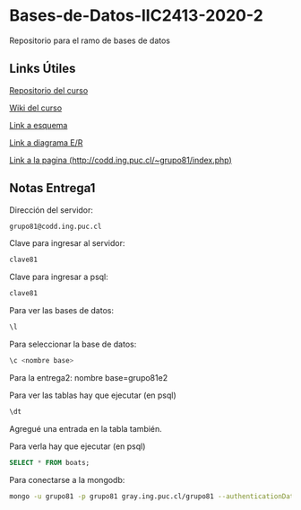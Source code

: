 # Bases-de-Datos-IIC2413-2020-2

Repositorio para el ramo de bases de datos

## Links Útiles

[Repositorio del curso](https://github.com/IIC2413/Syllabus-2020-2)

[Wiki del curso](https://github.com/IIC2413/Syllabus-2020-2/wiki)

[Link a esquema](https://app.diagrams.net/#G1e58pdGvJdMgvwCmyVqOr9i1E7js0U08Z)

[Link a diagrama E/R](https://app.diagrams.net/#G1vcTFUGnLlvgxuxi5TzU2fql6e1thKh_8)

[Link a la pagina (http://codd.ing.puc.cl/~grupo81/index.php)](http://codd.ing.puc.cl/~grupo81/index.php)

## Notas Entrega1

Dirección del servidor:

``` bash
grupo81@codd.ing.puc.cl
```

Clave para ingresar al servidor:

``` bash
clave81
```

Clave para ingresar a psql:

``` bash
clave81
```

Para ver las bases de datos:

``` sql
\l
```

Para seleccionar la base de datos:

``` sql
\c <nombre base>
```

Para la entrega2: nombre base=grupo81e2

Para ver las tablas hay que ejecutar (en psql)

``` sql
\dt
```

Agregué una entrada en la tabla también.

Para verla hay que ejecutar (en psql)

``` sql
SELECT * FROM boats;
```

Para conectarse a la mongodb:

``` bash
mongo -u grupo81 -p grupo81 gray.ing.puc.cl/grupo81 --authenticationDatabase admin
```
